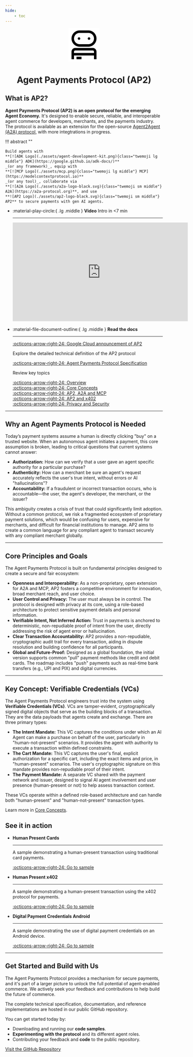 ```yaml
---
hide:
    - toc
---
```


<!-- markdownlint-disable MD041 -->
<div style="text-align: center;">
  <div class="centered-logo-text-group">
    <img src="assets/ap2-logo-black.svg" alt="Agent Payments Protocol Logo" width="100">
    <h1>Agent Payments Protocol (AP2)</h1>
  </div>
</div>

## What is AP2?

**Agent Payments Protocol (AP2) is an open protocol for the emerging Agent
Economy.** It's designed to enable secure, reliable, and interoperable agent
commerce for developers, merchants, and the payments industry. The protocol is
available as an extension for the open-source
[Agent2Agent (A2A) protocol](https://a2a-protocol.org/), with more integtrations
in progress.

<!-- prettier-ignore-start -->
!!! abstract ""

    Build agents with
    **[![ADK Logo](./assets/agent-development-kit.png){class="twemoji lg middle"} ADK](https://google.github.io/adk-docs/)**
    _(or any framework)_, equip with
    **[![MCP Logo](./assets/mcp.png){class="twemoji lg middle"} MCP](https://modelcontextprotocol.io)**
    _(or any tool)_, collaborate via
    **[![A2A Logo](./assets/a2a-logo-black.svg){class="twemoji sm middle"} A2A](https://a2a-protocol.org)**, and use
    **![AP2 Logo](./assets/ap2-logo-black.svg){class="twemoji sm middle"} AP2** to secure payments with gen AI agents.
<!-- prettier-ignore-end -->

<div class="grid cards" markdown>

-   :material-play-circle:{ .lg .middle } **Video** Intro in <7 min

    ***

      <iframe width="560" height="315" src="https://www.youtube.com/embed/yLTp3ic2j5c?si=kfASyAVW8QpzUTho" title="YouTube video player" frameborder="0" allow="accelerometer; autoplay; clipboard-write; encrypted-media; gyroscope; picture-in-picture; web-share" referrerpolicy="strict-origin-when-cross-origin" allowfullscreen></iframe>

-   :material-file-document-outline:{ .lg .middle } **Read the docs**

    ***

    [:octicons-arrow-right-24: Google Cloud announcement of AP2](https://cloud.google.com/blog/products/ai-machine-learning/announcing-agents-to-payments-ap2-protocol)

    Explore the detailed technical definition of the AP2 protocol

    [:octicons-arrow-right-24: Agent Payments Protocol Specification](./specification.md)

    Review key topics

    [:octicons-arrow-right-24: Overview](topics/what-is-ap2.md)<br>
    [:octicons-arrow-right-24: Core Concepts](topics/core-concepts.md)<br>
    [:octicons-arrow-right-24: AP2, A2A and MCP](topics/ap2-a2a-and-mcp.md)<br>
    [:octicons-arrow-right-24: AP2 and x402](topics/ap2-and-x402.md)<br>
    [:octicons-arrow-right-24: Privacy and Security](topics/privacy-and-security.md)<br>

</div>

---

## Why an Agent Payments Protocol is Needed

Today’s payment systems assume a human is directly clicking "buy" on a trusted
website. When an autonomous agent initiates a payment, this core assumption is
broken, leading to critical questions that current systems cannot answer:

-   **Authorization:** How can we verify that a user gave an agent specific
    authority for a particular purchase?
-   **Authenticity:** How can a merchant be sure an agent's request accurately
    reflects the user's true intent, without errors or AI "hallucinations"?
-   **Accountability:** If a fraudulent or incorrect transaction occurs, who is
    accountable—the user, the agent's developer, the merchant, or the issuer?

This ambiguity creates a crisis of trust that could significantly limit
adoption. Without a common protocol, we risk a fragmented ecosystem of
proprietary payment solutions, which would be confusing for users, expensive for
merchants, and difficult for financial institutions to manage. AP2 aims to
create a common language for any compliant agent to transact securely with any
compliant merchant globally.

---

## Core Principles and Goals

The Agent Payments Protocol is built on fundamental principles designed to
create a secure and fair ecosystem:

-   **Openness and Interoperability:** As a non-proprietary, open extension for
    A2A and MCP, AP2 fosters a competitive environment for innovation, broad
    merchant reach, and user choice.
-   **User Control and Privacy:** The user must always be in control. The
    protocol is designed with privacy at its core, using a role-based
    architecture to protect sensitive payment details and personal information.
-   **Verifiable Intent, Not Inferred Action:** Trust in payments is anchored to
    deterministic, non-repudiable proof of intent from the user, directly
    addressing the risk of agent error or hallucination.
-   **Clear Transaction Accountability:** AP2 provides a non-repudiable,
    cryptographic audit trail for every transaction, aiding in dispute
    resolution and building confidence for all participants.
-   **Global and Future-Proof:** Designed as a global foundation, the initial
    version supports common "pull" payment methods like credit and debit cards.
    The roadmap includes "push" payments such as real-time bank transfers (e.g.,
    UPI and PIX) and digital currencies.

---

## Key Concept: Verifiable Credentials (VCs)

The Agent Payments Protocol engineers trust into the system using **Verifiable
Credentials (VCs)**. VCs are tamper-evident, cryptographically signed digital
objects that serve as the building blocks of a transaction. They are the data
payloads that agents create and exchange. There are three primary types:

-   **The Intent Mandate:** This VC captures the conditions under which an AI
    Agent can make a purchase on behalf of the user, particularly in
    "human-not-present" scenarios. It provides the agent with authority to
    execute a transaction within defined constraints.
-   **The Cart Mandate:** This VC captures the user's final, explicit
    authorization for a specific cart, including the exact items and price, in
    "human-present" scenarios. The user's cryptographic signature on this
    mandate provides non-repudiable proof of their intent.
-   **The Payment Mandate:** A separate VC shared with the payment network and
    issuer, designed to signal AI agent involvement and user presence
    (human-present or not) to help assess transaction context.

These VCs operate within a defined role-based architecture and can handle both
"human-present" and "human-not-present" transaction types.

Learn more in [Core Concepts](topics/core-concepts.md).

## See it in action

<div class="grid cards" markdown>

-   **Human Present Cards**

    ***

    A sample demonstrating a human-present transaction using traditional card
    payments.

    [:octicons-arrow-right-24: Go to sample](https://github.com/google-agentic-commerce/AP2/tree/main/samples/python/scenarios/a2a/human-present/cards/)

-   **Human Present x402**

    ***

    A sample demonstrating a human-present transaction using the x402 protocol
    for payments.

    [:octicons-arrow-right-24: Go to sample](https://github.com/google-agentic-commerce/AP2/tree/main/samples/python/scenarios/a2a/human-present/x402/)

-   **Digital Payment Credentials Android**

    ***

    A sample demonstrating the use of digital payment credentials on an Android
    device.

    [:octicons-arrow-right-24: Go to sample](https://github.com/google-agentic-commerce/AP2/tree/main/samples/android/scenarios/digital-payment-credentials/run.sh)

</div>

---

## Get Started and Build with Us

The Agent Payments Protocol provides a mechanism for secure payments, and it's
part of a larger picture to unlock the full potential of agent-enabled commerce.
We actively seek your feedback and contributions to help build the future of
commerce.

The complete technical specification, documentation, and reference
implementations are hosted in our public GitHub repository.

You can get started today by:

-   Downloading and running our **code samples**.
-   **Experimenting with the protocol** and its different agent roles.
-   Contributing your feedback and **code** to the public repository.

[Visit the GitHub Repository](https://github.com/google-agentic-commerce/AP2)
